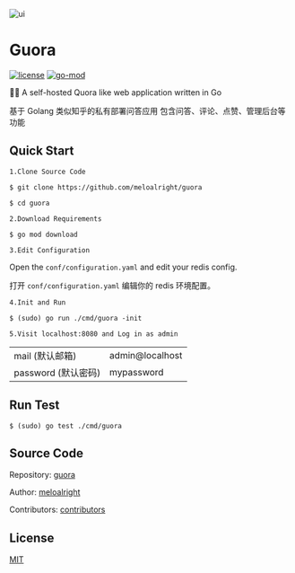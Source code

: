 ![ui](https://user-images.githubusercontent.com/11075892/90159118-80a65600-ddc2-11ea-91f4-b1afa0fe7818.png)

# Guora

[![license](https://img.shields.io/github/license/meloalright/guora)](https://opensource.org/licenses/MIT)
[![go-mod](https://img.shields.io/github/go-mod/go-version/meloalright/guora)](https://github.com/meloalright/guora)

🖖🏻 A self-hosted Quora like web application written in Go

基于 Golang 类似知乎的私有部署问答应用 包含问答、评论、点赞、管理后台等功能

## Quick Start

`1.Clone Source Code`

```shell
$ git clone https://github.com/meloalright/guora

$ cd guora
```

`2.Download Requirements`

```shell
$ go mod download
```

`3.Edit Configuration`

Open the `conf/configuration.yaml` and edit your redis config.

打开 `conf/configuration.yaml` 编辑你的 redis 环境配置。

`4.Init and Run`

```shell
$ (sudo) go run ./cmd/guora -init
```

`5.Visit localhost:8080 and Log in as admin`

|                     |                 |
| ------------------- | --------------- |
| mail (默认邮箱)     | admin@localhost |
| password (默认密码) | mypassword      |

## Run Test

```shell
$ (sudo) go test ./cmd/guora
```

## Source Code

Repository: [guora](https://github.com/meloalright/guora)

Author: [meloalright](https://github.com/meloalright)

Contributors: [contributors](https://github.com/meloalright/guora/graphs/contributors)

## License

[MIT](https://opensource.org/licenses/MIT)
